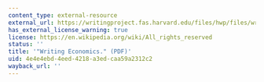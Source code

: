 ```yaml
---
content_type: external-resource
external_url: https://writingproject.fas.harvard.edu/files/hwp/files/writingeconomics.pdf
has_external_license_warning: true
license: https://en.wikipedia.org/wiki/All_rights_reserved
status: ''
title: '"Writing Economics." (PDF)'
uid: 4e4e4ebd-4eed-4218-a3ed-caa59a2312c2
wayback_url: ''
---
```

